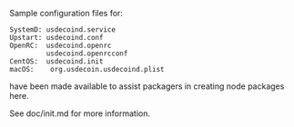 Sample configuration files for:
```
SystemD: usdecoind.service
Upstart: usdecoind.conf
OpenRC:  usdecoind.openrc
         usdecoind.openrcconf
CentOS:  usdecoind.init
macOS:    org.usdecoin.usdecoind.plist
```
have been made available to assist packagers in creating node packages here.

See doc/init.md for more information.
